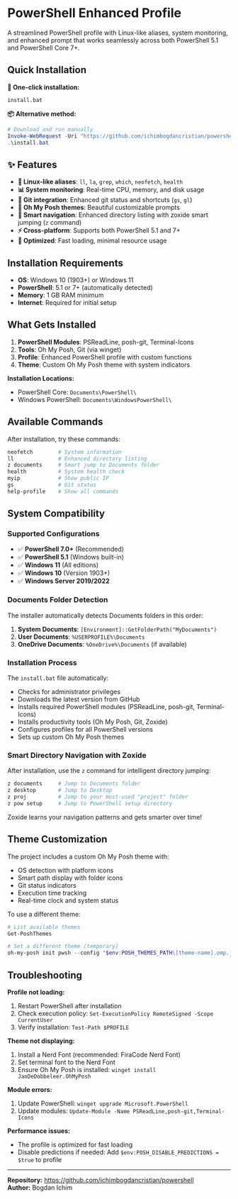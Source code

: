 # PowerShell Enhanced Profile

A streamlined PowerShell profile with Linux-like aliases, system monitoring, and enhanced prompt that works seamlessly across both PowerShell 5.1 and PowerShell Core 7+.

## Quick Installation

**🚀 One-click installation:**
```batch
install.bat
```

**📦 Alternative method:**
```powershell
# Download and run manually
Invoke-WebRequest -Uri "https://github.com/ichimbogdancristian/powershell/raw/main/install.bat" -OutFile "install.bat"
.\install.bat
```

## ✨ Features

- **🐧 Linux-like aliases**: `ll`, `la`, `grep`, `which`, `neofetch`, `health`
- **📊 System monitoring**: Real-time CPU, memory, and disk usage
- **🔧 Git integration**: Enhanced git status and shortcuts (`gs`, `gl`)
- **🎨 Oh My Posh themes**: Beautiful customizable prompts
- **📁 Smart navigation**: Enhanced directory listing with zoxide smart jumping (`z` command)
- **⚡ Cross-platform**: Supports both PowerShell 5.1 and 7+
- **🔄 Optimized**: Fast loading, minimal resource usage

## Installation Requirements

- **OS**: Windows 10 (1903+) or Windows 11
- **PowerShell**: 5.1 or 7+ (automatically detected)
- **Memory**: 1 GB RAM minimum
- **Internet**: Required for initial setup

## What Gets Installed

1. **PowerShell Modules**: PSReadLine, posh-git, Terminal-Icons
2. **Tools**: Oh My Posh, Git (via winget)
3. **Profile**: Enhanced PowerShell profile with custom functions
4. **Theme**: Custom Oh My Posh theme with system indicators

**Installation Locations:**
- PowerShell Core: `Documents\PowerShell\`
- Windows PowerShell: `Documents\WindowsPowerShell\`

## Available Commands

After installation, try these commands:

```powershell
neofetch        # System information
ll              # Enhanced directory listing
z documents     # Smart jump to Documents folder
health          # System health check
myip            # Show public IP
gs              # Git status
help-profile    # Show all commands
```

## System Compatibility

### Supported Configurations
- ✅ **PowerShell 7.0+** (Recommended)
- ✅ **PowerShell 5.1** (Windows built-in)
- ✅ **Windows 11** (All editions)
- ✅ **Windows 10** (Version 1903+)
- ✅ **Windows Server 2019/2022**

### Documents Folder Detection
The installer automatically detects Documents folders in this order:
1. **System Documents**: `[Environment]::GetFolderPath("MyDocuments")`
2. **User Documents**: `%USERPROFILE%\Documents`
3. **OneDrive Documents**: `%OneDrive%\Documents` (if available)

### Installation Process
The `install.bat` file automatically:
- Checks for administrator privileges
- Downloads the latest version from GitHub
- Installs required PowerShell modules (PSReadLine, posh-git, Terminal-Icons)
- Installs productivity tools (Oh My Posh, Git, Zoxide)
- Configures profiles for all PowerShell versions
- Sets up custom Oh My Posh themes

### Smart Directory Navigation with Zoxide
After installation, use the `z` command for intelligent directory jumping:
```powershell
z documents     # Jump to Documents folder
z desktop       # Jump to Desktop
z proj          # Jump to your most-used "project" folder
z pow setup     # Jump to PowerShell setup directory
```
Zoxide learns your navigation patterns and gets smarter over time!

## Theme Customization

The project includes a custom Oh My Posh theme with:
- OS detection with platform icons
- Smart path display with folder icons
- Git status indicators
- Execution time tracking
- Real-time clock and system status

To use a different theme:
```powershell
# List available themes
Get-PoshThemes

# Set a different theme (temporary)
oh-my-posh init pwsh --config "$env:POSH_THEMES_PATH\[theme-name].omp.json" | Invoke-Expression
```

## Troubleshooting

**Profile not loading:**
1. Restart PowerShell after installation
2. Check execution policy: `Set-ExecutionPolicy RemoteSigned -Scope CurrentUser`
3. Verify installation: `Test-Path $PROFILE`

**Theme not displaying:**
1. Install a Nerd Font (recommended: FiraCode Nerd Font)
2. Set terminal font to the Nerd Font
3. Ensure Oh My Posh is installed: `winget install JanDeDobbeleer.OhMyPosh`

**Module errors:**
1. Update PowerShell: `winget upgrade Microsoft.PowerShell`
2. Update modules: `Update-Module -Name PSReadLine,posh-git,Terminal-Icons`

**Performance issues:**
- The profile is optimized for fast loading
- Disable predictions if needed: Add `$env:POSH_DISABLE_PREDICTIONS = $true` to profile

---

**Repository:** https://github.com/ichimbogdancristian/powershell  
**Author:** Bogdan Ichim